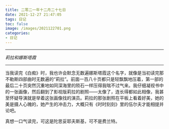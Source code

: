 ```yaml
---
title: 二零二一年十二月二十七日
date: 2021-12-27 21:47:05
tags: 日记
toc: false
image: /images/2021122701.png
categories:
- 日记
---
```


------

*莉拉和娜斯塔霞*

------

当我读完《白痴》时，我也许会默念无数遍娜斯塔霞这个名字，就像是当初读完那不勒斯四部曲时无数遍的“莉拉”。前面一百八十页都只是轻飘飘地压着，第一部的最后二十页突然沉重地如同深海里的陨石一样压得我喘不过气来。我仔细凝视书中的一张画像，然后翻到了影视版莉拉的剧照——太像了，连长得都如此相像，我甚至怀疑导演就是举着这张画像找的演员。莉拉的那张剧照在平板上看着好美，她的美是摄人心魄的，她产生的冲击力，大概只有《时时刻刻》里的伍尔夫才能相提并论吧。

真想一口气读完，可这是陀思妥耶夫斯基，可不是费兰特。
